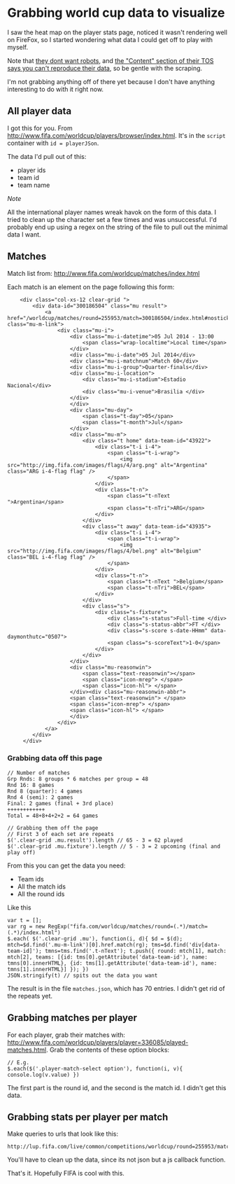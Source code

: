 # Grabbing world cup data to visualize

I saw the heat map on the player stats page, noticed it wasn't rendering well on FireFox, so I started wondering what data I could get off to play with myself.

Note that [they dont want robots](http://www.fifa.com/robots.txt), and [the "Content" section of their TOS says you can't reproduce their data](http://www.fifa.com/legal/tos.html), so be gentle with the scraping.

I'm not grabbing anything off of there yet because I don't have anything interesting to do with it right now.

## All player data

I got this for you. From http://www.fifa.com/worldcup/players/browser/index.html.  It's in the `script` container with `id = playerJSon`.

The data I'd pull out of this:

* player ids
* team id
* team name

*Note*

All the international player names wreak havok on the form of this data.  I tried to clean up the character set a few times and was unsuccessful.  I'd probably end up using a regex on the string of the file to pull out the minimal data I want.

## Matches

Match list from: http://www.fifa.com/worldcup/matches/index.html

Each match is an element on the page following this form:

        <div class="col-xs-12 clear-grid ">
            <div data-id="300186504" class="mu result">
                <a href="/worldcup/matches/round=255953/match=300186504/index.html#nosticky" class="mu-m-link">
                    <div class="mu-i">
                        <div class="mu-i-datetime">05 Jul 2014 - 13:00
                            <span class="wrap-localtime">Local time</span>
                        </div>
                        <div class="mu-i-date">05 Jul 2014</div>
                        <div class="mu-i-matchnum">Match 60</div>
                        <div class="mu-i-group">Quarter-finals</div>
                        <div class="mu-i-location">
                            <div class="mu-i-stadium">Estadio Nacional</div>
                            <div class="mu-i-venue">Brasilia </div>
                        </div>
                        </div>
                        <div class="mu-day">
                            <span class="t-day">05</span>
                            <span class="t-month">Jul</span>
                        </div>
                        <div class="mu-m">
                            <div class="t home" data-team-id="43922">
                                <div class="t-i i-4">
                                    <span class="t-i-wrap">
                                        <img src="http://img.fifa.com/images/flags/4/arg.png" alt="Argentina" class="ARG i-4-flag flag" />
                                    </span>
                                </div>
                                <div class="t-n">
                                    <span class="t-nText ">Argentina</span>
                                    <span class="t-nTri">ARG</span>
                                </div>
                            </div>
                            <div class="t away" data-team-id="43935">
                                <div class="t-i i-4">
                                    <span class="t-i-wrap">
                                        <img src="http://img.fifa.com/images/flags/4/bel.png" alt="Belgium" class="BEL i-4-flag flag" />
                                    </span>
                                </div>
                                <div class="t-n">
                                    <span class="t-nText ">Belgium</span>
                                    <span class="t-nTri">BEL</span>
                                </div>
                            </div>
                            <div class="s">
                                <div class="s-fixture">
                                    <div class="s-status">Full-time </div>
                                    <div class="s-status-abbr">FT </div>
                                    <div class="s-score s-date-HHmm" data-daymonthutc="0507">
                                    <span class="s-scoreText">1-0</span>
                                </div>
                            </div>
                        </div>
                        <div class="mu-reasonwin">
                            <span class="text-reasonwin"></span>
                            <span class="icon-mrep"> </span>
                            <span class="icon-hl"> </span>
                        </div><div class="mu-reasonwin-abbr">
                        <span class="text-reasonwin"> </span>
                        <span class="icon-mrep"> </span>
                        <span class="icon-hl"> </span>
                        </div>
                    </div>
                </a>
            </div>
         </div>

         
### Grabbing data off this page

    // Number of matches
    Grp Rnds: 8 groups * 6 matches per group = 48
    Rnd 16: 8 games
    Rnd 8 (quarter): 4 games
    Rnd 4 (semi): 2 games
    Final: 2 games (final + 3rd place)
    ++++++++++++
    Total = 48+8+4+2+2 = 64 games

    // Grabbing them off the page
    // First 3 of each set are repeats
    $('.clear-grid .mu.result').length // 65 - 3 = 62 played
    $('.clear-grid .mu.fixture').length // 5 - 3 = 2 upcoming (final and play off)

From this you can get the data you need:

* Team ids
* All the match ids
* All the round ids

Like this

    var t = [];
    var rg = new RegExp("fifa.com/worldcup/matches/round=(.*)/match=(.*)/index.html")
    $.each( $('.clear-grid .mu'), function(i, d){ $d = $(d); mtch=$d.find('.mu-m-link')[0].href.match(rg); tms=$d.find('div[data-team-id]'); tmns=tms.find('.t-nText'); t.push({ round: mtch[1], match: mtch[2], teams: [{id: tms[0].getAttribute('data-team-id'), name: tmns[0].innerHTML}, {id: tms[1].getAttribute('data-team-id'), name: tmns[1].innerHTML}] }); })
    JSON.stringify(t) // spits out the data you want

The result is in the file `matches.json`, which has 70 entries.  I didn't get rid of the repeats yet.

## Grabbing matches per player 

For each player, grab their matches with: http://www.fifa.com/worldcup/players/player=336085/played-matches.html.  Grab the contents of these option blocks:

    // E.g.
    $.each($('.player-match-select option'), function(i, v){ console.log(v.value) })

The first part is the round id, and the second is the match id.  I didn't get this data.

## Grabbing stats per player per match

Make queries to urls that look like this:

    http://lup.fifa.com/live/common/competitions/worldcup/round=255953/match=300186488/statistics/player=336098/player.js

You'll have to clean up the data, since its not json but a js callback function.

That's it.  Hopefully FIFA is cool with this.
